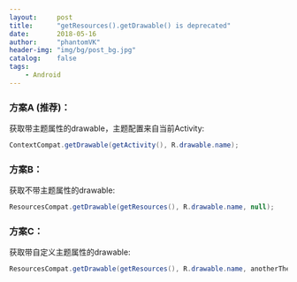 ```yaml
---
layout:     post
title:      "getResources().getDrawable() is deprecated"
date:       2018-05-16
author:     "phantomVK"
header-img: "img/bg/post_bg.jpg"
catalog:    false
tags:
    - Android
---
```


### 方案A (推荐)：

获取带主题属性的drawable，主题配置来自当前Activity:

```java
ContextCompat.getDrawable(getActivity(), R.drawable.name);
```

### 方案B：

获取不带主题属性的drawable:

```java
ResourcesCompat.getDrawable(getResources(), R.drawable.name, null);
```

### 方案C：

获取带自定义主题属性的drawable:

```java
ResourcesCompat.getDrawable(getResources(), R.drawable.name, anotherTheme);
```

